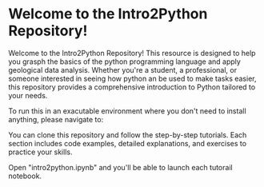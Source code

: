 # Welcome to the Intro2Python Repository!

Welcome to the Intro2Python Repository! This resource is designed to help you grasph the basics of the python programming language and apply geological data analysis. Whether you're a student, a professional, or someone interested in seeing how python an be used to make tasks easier, this repository provides a comprehensive introduction to Python tailored to your needs.

To run this in an exacutable environment where you don't need to install anything, please navigate to: 


You can clone this repository and follow the step-by-step tutorials. Each section includes code examples, detailed explanations, and exercises to practice your skills.

Open "intro2python.ipynb" and you'll be able to launch each tutorail notebook. 
